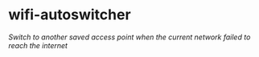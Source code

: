 # wifi-autoswitcher
_Switch to another saved access point when the current network failed to reach the internet_
